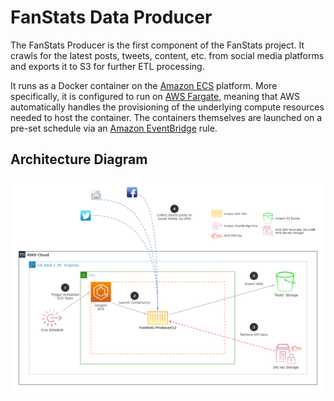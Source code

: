 # FanStats Data Producer
The FanStats Producer is the first component of the FanStats project. It crawls for the latest posts, tweets, content, etc. from social media platforms and exports it to S3 for further ETL processing.

It runs as a Docker container on the [Amazon ECS](https://aws.amazon.com/ecs/) platform. More specifically, it is configured to run on [AWS Fargate](https://aws.amazon.com/fargate/), meaning that AWS automatically handles the provisioning of the underlying compute resources needed to host the container. The containers themselves are launched on a pre-set schedule via an [Amazon EventBridge](https://aws.amazon.com/eventbridge/) rule.

## Architecture Diagram
![Architecure](Architecture.png)

